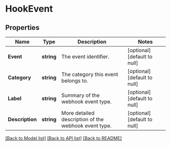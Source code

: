 # HookEvent

## Properties
Name | Type | Description | Notes
------------ | ------------- | ------------- | -------------
**Event** | **string** | The event identifier. | [optional] [default to null]
**Category** | **string** | The category this event belongs to. | [optional] [default to null]
**Label** | **string** | Summary of the webhook event type. | [optional] [default to null]
**Description** | **string** | More detailed description of the webhook event type. | [optional] [default to null]

[[Back to Model list]](../README.md#documentation-for-models) [[Back to API list]](../README.md#documentation-for-api-endpoints) [[Back to README]](../README.md)

